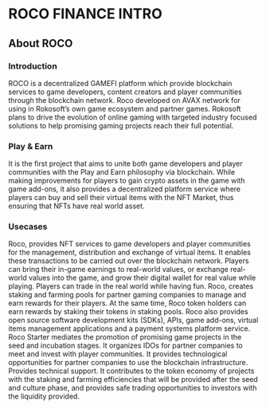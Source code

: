 # ROCO FINANCE INTRO

## About ROCO

### Introduction

ROCO is a decentralized GAMEFI platform which provide blockchain services to game developers, content creators and player communities through the blockchain network. Roco developed on AVAX network for using in Rokosoft’s own game ecosystem and partner games. Rokosoft plans to drive the evolution of online gaming with targeted industry focused solutions to help promising gaming projects reach their full potential.

### Play & Earn

It is the first project that aims to unite both game developers and player communities with the Play and Earn philosophy via blockchain. While making improvements for players to gain crypto assets in the game with game add-ons, it also provides a decentralized platform service where players can buy and sell their virtual items with the NFT Market, thus ensuring that NFTs have real world asset.

### Usecases

Roco, provides NFT services to game developers and player communities for the management, distribution and exchange of virtual items. It enables these transactions to be carried out over the blockchain network. Players can bring their in-game earnings to real-world values, or exchange real-world values into the game, and grow their digital wallet for real value while playing. Players can trade in the real world while having fun. Roco, creates staking and farming pools for partner gaming companies to manage and earn rewards for their players. At the same time, Roco token holders can earn rewards by staking their tokens in staking pools. Roco also provides open source software development kits \(SDKs\), APIs, game add-ons, virtual items management applications and a payment systems platform service. Roco Starter mediates the promotion of promising game projects in the seed and incubation stages. It organizes IDOs for partner companies to meet and invest with player communities. It provides technological opportunities for partner companies to use the blockchain infrastructure. Provides technical support. It contributes to the token economy of projects with the staking and farming efficiencies that will be provided after the seed and culture phase, and provides safe trading opportunities to investors with the liquidity provided.

